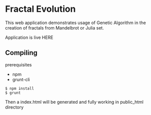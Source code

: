 Fractal Evolution
=
This web application demonstrates usage of Genetic Algorithm in the creation of fractals from Mandelbrot or Julia set.

Application is live HERE

Compiling
-
prerequisites
* npm
* grunt-cli
```
$ npm install
$ grunt
```
Then a index.html will be generated and fully working in public_html directory
